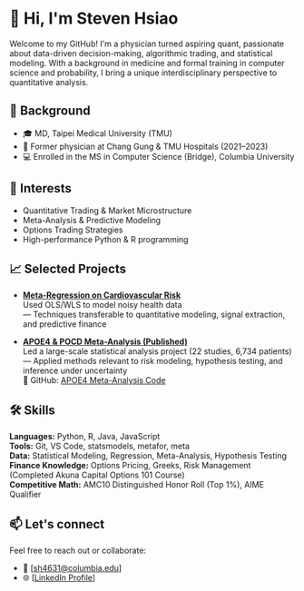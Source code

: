 # 👋 Hi, I'm Steven Hsiao

Welcome to my GitHub! I'm a physician turned aspiring quant, passionate about data-driven decision-making, algorithmic trading, and statistical modeling. With a background in medicine and formal training in computer science and probability, I bring a unique interdisciplinary perspective to quantitative analysis.

## 🔬 Background
- 🎓 MD, Taipei Medical University (TMU)  
- 💊 Former physician at Chang Gung & TMU Hospitals (2021–2023)  
- 💻 Enrolled in the MS in Computer Science (Bridge), Columbia University 

## 💼 Interests
- Quantitative Trading & Market Microstructure  
- Meta-Analysis & Predictive Modeling  
- Options Trading Strategies  
- High-performance Python & R programming

## 📈 Selected Projects
- **[Meta-Regression on Cardiovascular Risk](https://github.com/stevenh1223/meta-regression-cvd-risk)**  
  Used OLS/WLS to model noisy health data   
  — Techniques transferable to quantitative modeling, signal extraction, and predictive finance

- **[APOE4 & POCD Meta-Analysis (Published)](https://journals.plos.org/plosone/article?id=10.1371/journal.pone.0282214)**  
  Led a large-scale statistical analysis project (22 studies, 6,734 patients)   
  — Applied methods relevant to risk modeling, hypothesis testing, and inference under uncertainty   
  🔗 GitHub: [APOE4 Meta-Analysis Code](https://github.com/stevenh1223/r-meta-analysis-apoe4)

## 🛠️ Skills
**Languages:** Python, R, Java, JavaScript  
**Tools:** Git, VS Code, statsmodels, metafor, meta  
**Data:** Statistical Modeling, Regression, Meta-Analysis, Hypothesis Testing   
**Finance Knowledge:** Options Pricing, Greeks, Risk Management (Completed Akuna Capital Options 101 Course)   
**Competitive Math:** AMC10 Distinguished Honor Roll (Top 1%), AIME Qualifier


## 📫 Let's connect
Feel free to reach out or collaborate:
- 📧 [sh4631@columbia.edu]
- 🌐 [[LinkedIn Profile](https://www.linkedin.com/in/steven-hsiao-md/)]

